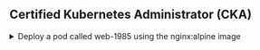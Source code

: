## Certified Kubernetes Administrator (CKA)

<details>
<summary>Deploy a pod called web-1985 using the nginx:alpine image</code></summary><br><b>

`kubectl run web-1985 --image=nginx:alpine --restart=Never`
</b></details>
